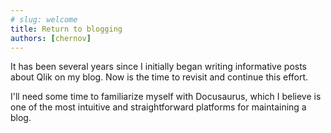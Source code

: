 ```yaml
---
# slug: welcome
title: Return to blogging
authors: [chernov]
---
```

It has been several years since I initially began writing informative posts about Qlik on my blog. Now is the time to revisit and continue this effort.

<!-- truncate -->

I'll need some time to familiarize myself with Docusaurus, which I believe is one of the most intuitive and straightforward platforms for maintaining a blog.
